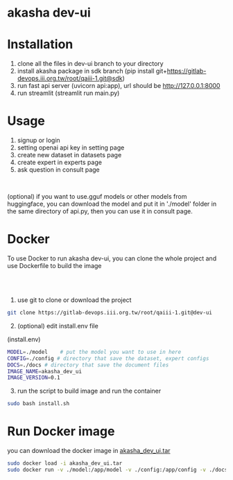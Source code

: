 # akasha dev-ui

# Installation
1. clone all the files in dev-ui branch to your directory
2. install akasha package in sdk branch (pip install git+https://gitlab-devops.iii.org.tw/root/qaiii-1.git@sdk)
3. run fast api server (uvicorn api:app), url should be http://127.0.0.1:8000
4. run streamlit (streamlit run main.py)


# Usage
1. signup or login
2. setting openai api key in setting page
3. create new dataset in datasets page
4. create expert in experts page
5. ask question in consult page



<br/>

(optional) if you want to use.gguf models or other models from huggingface, you can download the model and put it in './model' folder in the same directory of api.py, then you can use it in consult page.



# Docker 
To use Docker to run akasha dev-ui, you can clone the whole project and use Dockerfile to build the image 

<br/>
<br/>

1. use git to clone or download the project 

``` bash
git clone https://gitlab-devops.iii.org.tw/root/qaiii-1.git@dev-ui

```


2. (optional) edit install.env file 

(install.env)

``` bash
MODEL=./model    # put the model you want to use in here
CONFIG=./config # directory that save the dataset, expert configs
DOCS=./docs # directory that save the document files
IMAGE_NAME=akasha_dev_ui
IMAGE_VERSION=0.1

```


3. run the script to build image and run the container

``` bash 
sudo bash install.sh

```





# Run Docker image

you can download the docker image in [akasha_dev_ui.tar](https://iiiorgtw-my.sharepoint.com/:u:/g/personal/ccchang_iii_org_tw1/Eey7F7wIlldNrqiwdWE1H7wBb-TMCv3NY4rYxRUP5DVHug?e=OYwvkx) 


``` bash 
sudo docker load -i akasha_dev_ui.tar
sudo docker run -v ./model:/app/model -v ./config:/app/config -v ./docs:/app/docs -v ./chromadb:/app/chromadb -p 8501:8501 --name akasha_dev_ui akasha_dev_ui:0.1 

```
